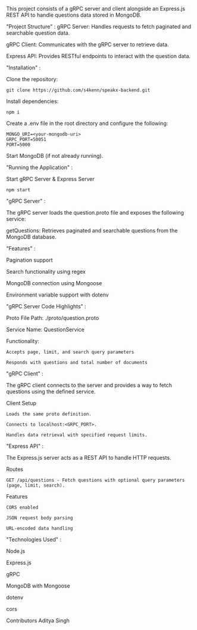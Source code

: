 This project consists of a gRPC server and client alongside an Express.js REST API to handle questions data stored in MongoDB.

"Project Structure" :
  gRPC Server: Handles requests to fetch paginated and searchable question data.

  gRPC Client: Communicates with the gRPC server to retrieve data.

  Express API: Provides RESTful endpoints to interact with the question data.


"Installation" :

  Clone the repository:

    git clone https://github.com/s4kenn/speakx-backend.git

  Install dependencies:

    npm i

  Create a .env file in the root directory and configure the following:

    MONGO_URI=<your-mongodb-uri>
    GRPC_PORT=50051
    PORT=5000

  Start MongoDB (if not already running).

"Running the Application" :

  Start gRPC Server & Express Server

    npm start

"gRPC Server" :

  The gRPC server loads the question.proto file and exposes the following service:

  getQuestions: Retrieves paginated and searchable questions from the MongoDB database.

"Features" :

  Pagination support

  Search functionality using regex

  MongoDB connection using Mongoose

  Environment variable support with dotenv

"gRPC Server Code Highlights" :

  Proto File Path: ./proto/question.proto

  Service Name: QuestionService

  Functionality:

    Accepts page, limit, and search query parameters

    Responds with questions and total number of documents

"gRPC Client" :

  The gRPC client connects to the server and provides a way to fetch questions using the defined service.

  Client Setup

    Loads the same proto definition.

    Connects to localhost:<GRPC_PORT>.

    Handles data retrieval with specified request limits.

"Express API" :

  The Express.js server acts as a REST API to handle HTTP requests.

  Routes

    GET /api/questions - Fetch questions with optional query parameters (page, limit, search).

  Features

    CORS enabled

    JSON request body parsing

    URL-encoded data handling

"Technologies Used" :

  Node.js

  Express.js

  gRPC

  MongoDB with Mongoose

  dotenv

  cors



Contributors
  Aditya Singh

